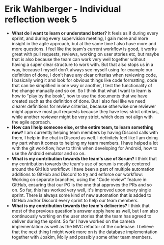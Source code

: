 # Erik Wahlberger - Individual reflection week 5

- **What do I want to learn or understand better?**
    It feels as if during every sprint, and during every supervision meeting, I gain more and more insight in the agile approach, but at the same time I also have more and more questions. I feel like the team's current workflow is good, it works great with pull requests, reviews, working on user stories etc, but maybe that is also because the team can work very well together without having a super clear structure to work with. But that also stops us in a way, because I myself don't always see myself using for example our definition of done, I don't have any clear criterias when reviewing code, I basically wing it and look for obvious things like code formatting, code that can be simplified in one way or another, I test the functionality of the change manually and so on. So I think that what I want to learn is how to "play by the book", how to use the documents that we have created such as the definition of done. But I also feel like we need clearer definitions for review criterias, because otherwise one reviewer might approve most pull requests because they have less strict criterias, while another reviewer might be very strict, which does not align with the agile approach.
- **How can I help someone else, or the entire team, to learn something new?**
    I am currently helping team members by having Discord calls with them, I help in the chat in Discord as well. I definitely feel like I am doing my part when it comes to helping my team members. I have helped a lot with the git workflow, how to think when developing for Android, how to use the Android emulator and so on.
- **What is my contribution towards the team's use of Scrum?**
    I think that my contribution towards the team's use of scrum is mostly centered around the GitHub workflow: I have been a part of multiple automation additions to GitHub and Discord to try and enforce our workflow: Working on separate branches, using the "Code review" feature in GitHub, ensuring that our PO is the one that approves the PRs and so on. So far, this has worked very well, it's improved upon every single sprint. There is always some kind of new automation that is added to GitHub and/or Discord every sprint to help our team members.
- **What is my contribution towards the team's deliveries?**
    I think that most of the previous question's answer apply here as well, but I am also continuously working on the user stories that the team has agreed to deliver during the sprint. So far I have worked on the camera implementation as well as the MVC refactor of the codebase. I believe that the next thing I might work more on is the database implementation together with Joakim, Molly and possibly some other team members.